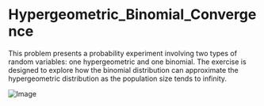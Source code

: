 # Hypergeometric_Binomial_Convergence
This problem presents a probability experiment involving two types of random variables: one hypergeometric and one binomial. The exercise is designed to explore how the binomial distribution can approximate the hypergeometric distribution as the population size tends to infinity.

![Image](https://github.com/user-attachments/assets/46c5b431-0782-4174-b366-50a5e01935ef)
